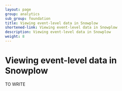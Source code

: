 ```yaml
---
layout: page
group: analytics
sub_group: foundation
title: Viewing event-level data in Snowplow
shortened-link: Viewing event-level data in Snowplow
description: Viewing event-level data in Snowplow
weight: 8
---
```


# Viewing event-level data in Snowplow

TO WRITE